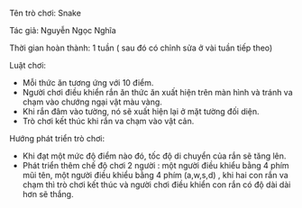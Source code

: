 Tên trò chơi: Snake

Tác giả: Nguyễn Ngọc Nghĩa

Thời gian hoàn thành: 1 tuần ( sau đó có chỉnh sửa ở vài tuần tiếp theo)

Luật chơi:
  - Mỗi thức ăn tương ứng với 10 điểm.
  - Người chơi điều khiển rắn ăn thức ăn xuất hiện trên màn hình và tránh va chạm vào chướng ngại vật màu vàng.
  - Khi rắn đâm vào tường, nó sẽ xuất hiện lại ở mặt tường đối diện.
  - Trò chơi kết thúc khi rắn va chạm vào vật cản.
  
Hướng phát triển trò chơi:
  - Khi đạt một mức độ điểm nào đó, tốc độ di chuyển của rắn sẽ tăng lên.
  - Phát triển thêm chế độ chơi 2 người : một người điều khiểu bằng 4 phím mũi tên, một người điều khiểu bằng 4 phím (a,w,s,d) , khi hai con rắn va chạm thì trò chơi kết thúc và người chơi điều khiển con rắn có độ dài dài hơn sẽ thắng.

